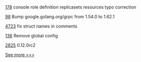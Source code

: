 
[178](https://github.com/hyperledger-labs/fabric-operator/pull/178) console role definition replicasets resources typo correction

[98](https://github.com/hyperledger/fabric-chaincode-go/pull/98) Bump google.golang.org/grpc from 1.54.0 to 1.62.1

[4723](https://github.com/hyperledger/fabric/pull/4723) fix struct names in comments

[136](https://github.com/hyperledger-labs/yui-relayer/pull/136) Remove global config

[2825](https://github.com/hyperledger/aries-cloudagent-python/pull/2825) 0.12.0rc2


[See more >>>](https://start-here.hyperledger.org/pull-requests)
